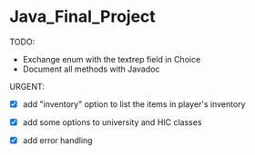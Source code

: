 # Java_Final_Project

TODO:
* Exchange enum with the textrep field in Choice
* Document all methods with Javadoc

URGENT:
- [x] add "inventory" option to list the items in player's inventory
- [x] add some options to university and HIC classes
- [x] add error handling 

